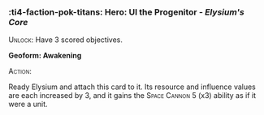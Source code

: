 ### :ti4-faction-pok-titans: **Hero**: Ul the Progenitor - _Elysium's Core_

<span style="font-variant:small-caps;">Unlock</span>: Have 3 scored objectives.

**Geoform: Awakening**

<span style="font-variant:small-caps;">Action</span>:

Ready Elysium and attach this card to it. Its resource and influence values are each increased by 3, and it gains the <span style="font-variant:small-caps;">Space Cannon 5</span> (x3) ability as if it were a unit.
